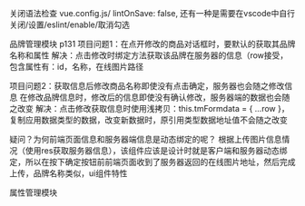 关闭语法检查
vue.config.js/  lintOnSave: false,
还有一种是需要在vscode中自行关闭/设置/eslint/enable/取消勾选

品牌管理模块
p131
项目问题1：在点开修改的商品对话框时，要默认的获取其品牌名称和属性
解决：点击修改时绑定方法获取该品牌在服务器的信息（row接受，包含属性有：id，名称，在线图片路径

项目问题2：获取信息后修改商品名称即使没有点击确定，服务器也会随之修改信息
在修改品牌信息时，修改后的信息即使没有确认修改，服务器端的数据也会随之改变
解决：点击修改获取信息时使用浅拷贝：this.tmFormdata = { ...row }，复制应用数据类型的数据，改变新数据时，原引用类型数据地址值不会随之改变

疑问？为何前端页面信息和服务器端信息是动态绑定的呢？
根据上传图片信息情况（使用res获取服务器信息），该组件应该是设计时就是客户端和服务器动态绑定，所以在按下确定按钮前前端页面收到了服务器返回的在线图片地址，然后完成上传，品牌名称类似，ui组件特性

属性管理模块


